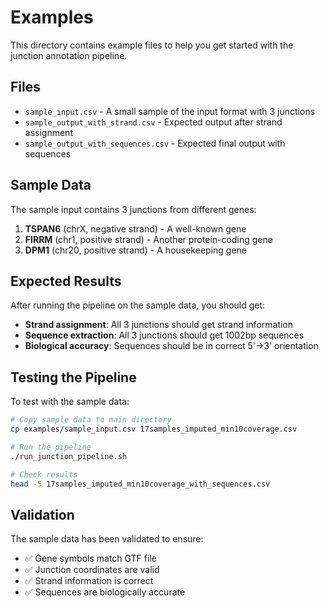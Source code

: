 # Examples

This directory contains example files to help you get started with the junction annotation pipeline.

## Files

- `sample_input.csv` - A small sample of the input format with 3 junctions
- `sample_output_with_strand.csv` - Expected output after strand assignment
- `sample_output_with_sequences.csv` - Expected final output with sequences

## Sample Data

The sample input contains 3 junctions from different genes:

1. **TSPAN6** (chrX, negative strand) - A well-known gene
2. **FIRRM** (chr1, positive strand) - Another protein-coding gene  
3. **DPM1** (chr20, positive strand) - A housekeeping gene

## Expected Results

After running the pipeline on the sample data, you should get:

- **Strand assignment**: All 3 junctions should get strand information
- **Sequence extraction**: All 3 junctions should get 1002bp sequences
- **Biological accuracy**: Sequences should be in correct 5'→3' orientation

## Testing the Pipeline

To test with the sample data:

```bash
# Copy sample data to main directory
cp examples/sample_input.csv 17samples_imputed_min10coverage.csv

# Run the pipeline
./run_junction_pipeline.sh

# Check results
head -5 17samples_imputed_min10coverage_with_sequences.csv
```

## Validation

The sample data has been validated to ensure:
- ✅ Gene symbols match GTF file
- ✅ Junction coordinates are valid
- ✅ Strand information is correct
- ✅ Sequences are biologically accurate 